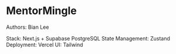 # MentorMingle

Authors: Bian Lee

Stack: Next.js + Supabase PostgreSQL
State Management: Zustand
Deployment: Vercel
UI: Tailwind
